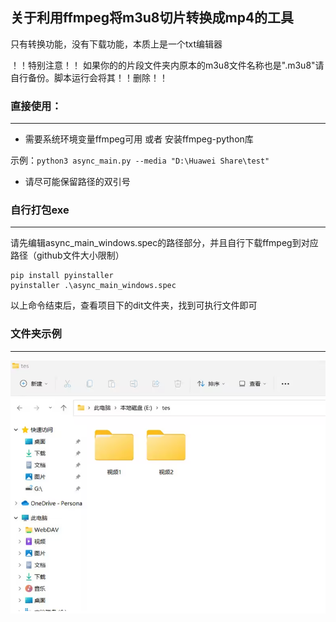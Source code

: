 ## 关于利用ffmpeg将m3u8切片转换成mp4的工具

只有转换功能，没有下载功能，本质上是一个txt编辑器

！！特别注意！！
如果你的的片段文件夹内原本的m3u8文件名称也是".m3u8"请自行备份。脚本运行会将其！！删除！！

### 直接使用：
***
* 需要系统环境变量ffmpeg可用 或者 安装ffmpeg-python库

示例：`python3 async_main.py --media "D:\Huawei Share\test" `

* 请尽可能保留路径的双引号 
### 自行打包exe
***
请先编辑async_main_windows.spec的路径部分，并且自行下载ffmpeg到对应路径（github文件大小限制）
```
pip install pyinstaller
pyinstaller .\async_main_windows.spec
```
以上命令结束后，查看项目下的dit文件夹，找到可执行文件即可

### 文件夹示例
***
  ![示例1](https://github.com/RamenRa/m3u8tomp4/blob/main/old/%E7%A4%BA%E4%BE%8B1.PNG)
